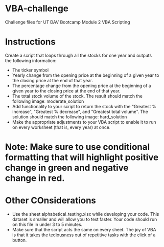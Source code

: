 # VBA-challenge
Challenge files for UT DAV Bootcamp Module 2 VBA Scripting

# Instructions

Create a script that loops through all the stocks for one year and outputs the following information:
   * The ticker symbol
   * Yearly change from the opening price at the beginning of a given year to the closing price at the end of that year.
   * The percentage change from the opening price at the beginning of a given year to the closing price at the end of that year.
   * The total stock volume of the stock. The result should match the following image: moderate_solution
   * Add functionality to your script to return the stock with the "Greatest % increase", "Greatest % decrease", and "Greatest total volume". The solution should match the following image: hard_solution
   * Make the appropriate adjustments to your VBA script to enable it to run on every worksheet (that is, every year) at once.

# Note: Make sure to use conditional formatting that will highlight positive change in green and negative change in red.

# Other COnsiderations
   * Use the sheet alphabetical_testing.xlsx while developing your code. This dataset is smaller and will allow you to test faster. Your code should run on this file in under 3 to 5 minutes.
   * Make sure that the script acts the same on every sheet. The joy of VBA is that it takes the tediousness out of repetitive tasks with the click of a button.
